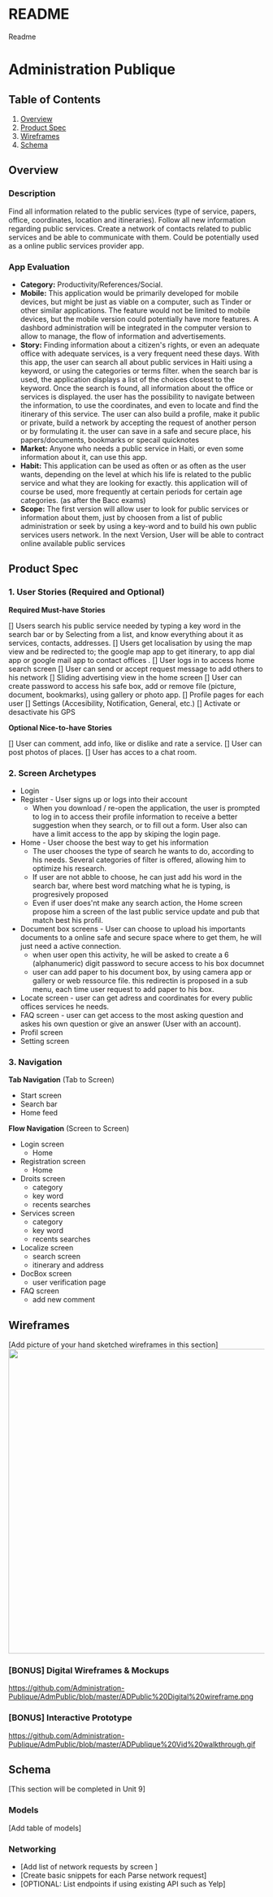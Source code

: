 # README
Readme
# Administration Publique
## Table of Contents
1. [Overview](#Overview)
1. [Product Spec](#Product-Spec)
1. [Wireframes](#Wireframes)
2. [Schema](#Schema)

## Overview
### Description
Find all information related to the public services (type of service, papers, office, coordinates, location and itineraries).
Follow all new information regarding public services.
Create a network of contacts related to public services and be able to communicate with them. Could be potentially used as a online public services provider app.
### App Evaluation
 - **Category:** Productivity/References/Social.
- **Mobile:** This application would be primarily developed for mobile devices, but might be just as viable on a computer, such as Tinder or other similar applications. The feature would not be limited to mobile devices, but the mobile version could potentially have more features. A dashbord administration will be integrated in the computer version to allow to manage, the flow of information and advertisements.
- **Story:** Finding information about a citizen's rights, or even an adequate office with adequate services, is a very frequent need these days. With this app, the user can search all about public services in Haiti using a keyword, or using the categories or terms filter.
when the search bar is used, the application displays a list of the choices closest to the keyword. Once the search is found, all information about the office or services is displayed. the user has the possibility to navigate between the information, to use the coordinates, and even to locate and find the itinerary of this service. The user can also build a profile, make it public or private, build a network by accepting the request of another person or by formulating it. the user can save in a safe and secure place, his papers/documents, bookmarks or specail quicknotes
- **Market:** Anyone who needs a public service in Haiti, or even some information about it, can use this app.
- **Habit:** This application can be used as often or as often as the user wants, depending on the level at which his life is related to the public service and what they are looking for exactly. this application will of course be used, more frequently at certain periods for certain age categories. (as after the Bacc exams)
- **Scope:** The first version will allow user to look for public services or information about them, just by choosen from a list of public administration or seek by using a key-word and to build his own public services users network.
In the next Version, User will be able to contract online available public services 
## Product Spec

### 1. User Stories (Required and Optional)

**Required Must-have Stories**

[] Users search his public service needed by typing a key word in the search bar or by Selecting from a list,  and know everything about it as services, contacts, addresses.
[] Users get localisation by using the map view and be redirected to; the google map app to get itinerary, to app dial app or google mail app to contact offices .
[] User logs in to access home search screen
[] User can send or accept request message to add others to his network
[] Sliding advertising view in the home screen
[] User can create password to access his safe box, add or remove file (picture, document, bookmarks), using gallery or photo app.
[] Profile pages for each user
[] Settings (Accesibility, Notification, General, etc.)
[] Activate or desactivate his GPS

**Optional Nice-to-have Stories**

[] User can comment, add info, like or dislike and rate a service.
[] User can post photos of places.
[] User has acces to a chat room.


### 2. Screen Archetypes

* Login 
* Register - User signs up or logs into their account
   * When you download / re-open the application, the user is prompted to log in to access their profile information to receive a better suggestion when they search, or to fill out a form. User also can have a limit access to the app by skiping the login page.
 * Home - User choose the best way to get his information 
   * The user chooses the type of search he wants to do, according to his needs. Several categories of filter is offered, allowing him to optimize his research.
   * If user are not abble to choose, he can just add his word in the search bar, where best word matching what he is typing, is progresively proposed
   * Even if user does'nt make any search action, the Home screen propose him a screen of the last public service update and pub that match best his profil.
* Document box screens - User can choose to upload his importants documents to a online safe and secure space where to get them, he will just need a active connection.
   * when user open this activity, he will be asked to create a 6 (alphanumeric) digit password to secure access to his box documnet
   * user can add paper to his document box, by using camera app or gallery or web ressource file. this redirectin is proposed in a sub menu, each time user request to add paper to his box.
* Locate screen - user can get adress and coordinates for every public offices services he needs.
* FAQ screen - user can get access to the most asking question and askes his own question or give an answer (User with an account).
* Profil screen
* Setting screen

### 3. Navigation

**Tab Navigation** (Tab to Screen)

* Start screen
* Search bar
* Home feed

**Flow Navigation** (Screen to Screen)

* Login screen
   * Home
* Registration screen
   * Home
* Droits screen
   * category
   * key word
   * recents searches
* Services screen
   * category
   * key word
   * recents searches
* Localize screen
   * search screen
   * itinerary and address
* DocBox screen
   * user verification page
* FAQ screen
   * add new comment

## Wireframes
[Add picture of your hand sketched wireframes in this section]
<img src="YOUR_WIREFRAME_IMAGE_URL" width=600>

### [BONUS] Digital Wireframes & Mockups
https://github.com/Administration-Publique/AdmPublic/blob/master/ADPublic%20Digital%20wireframe.png

### [BONUS] Interactive Prototype
https://github.com/Administration-Publique/AdmPublic/blob/master/ADPublique%20Vid%20walkthrough.gif

## Schema 
[This section will be completed in Unit 9]
### Models
[Add table of models]
### Networking
- [Add list of network requests by screen ]
- [Create basic snippets for each Parse network request]
- [OPTIONAL: List endpoints if using existing API such as Yelp]
